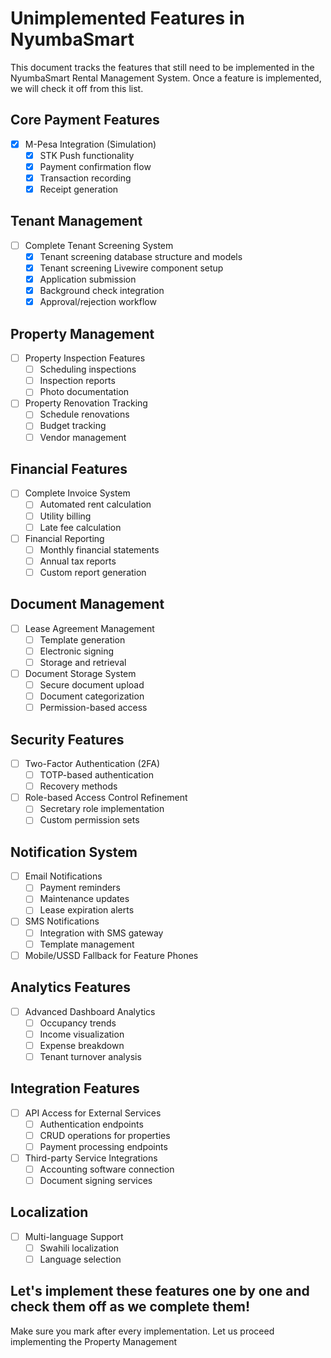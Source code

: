 # Unimplemented Features in NyumbaSmart

This document tracks the features that still need to be implemented in the NyumbaSmart Rental Management System. Once a feature is implemented, we will check it off from this list.

## Core Payment Features

- [x] M-Pesa Integration (Simulation)
  - [x] STK Push functionality
  - [x] Payment confirmation flow
  - [x] Transaction recording
  - [x] Receipt generation

## Tenant Management

- [ ] Complete Tenant Screening System
  - [x] Tenant screening database structure and models
  - [x] Tenant screening Livewire component setup
  - [x] Application submission
  - [x] Background check integration
  - [x] Approval/rejection workflow

## Property Management

- [ ] Property Inspection Features
  - [ ] Scheduling inspections
  - [ ] Inspection reports
  - [ ] Photo documentation
- [ ] Property Renovation Tracking
  - [ ] Schedule renovations
  - [ ] Budget tracking
  - [ ] Vendor management

## Financial Features

- [ ] Complete Invoice System
  - [ ] Automated rent calculation
  - [ ] Utility billing
  - [ ] Late fee calculation
- [ ] Financial Reporting
  - [ ] Monthly financial statements
  - [ ] Annual tax reports
  - [ ] Custom report generation

## Document Management

- [ ] Lease Agreement Management
  - [ ] Template generation
  - [ ] Electronic signing
  - [ ] Storage and retrieval
- [ ] Document Storage System
  - [ ] Secure document upload
  - [ ] Document categorization
  - [ ] Permission-based access

## Security Features

- [ ] Two-Factor Authentication (2FA)
  - [ ] TOTP-based authentication
  - [ ] Recovery methods
- [ ] Role-based Access Control Refinement
  - [ ] Secretary role implementation
  - [ ] Custom permission sets

## Notification System

- [ ] Email Notifications
  - [ ] Payment reminders
  - [ ] Maintenance updates
  - [ ] Lease expiration alerts
- [ ] SMS Notifications
  - [ ] Integration with SMS gateway
  - [ ] Template management
- [ ] Mobile/USSD Fallback for Feature Phones

## Analytics Features

- [ ] Advanced Dashboard Analytics
  - [ ] Occupancy trends
  - [ ] Income visualization
  - [ ] Expense breakdown
  - [ ] Tenant turnover analysis

## Integration Features

- [ ] API Access for External Services
  - [ ] Authentication endpoints
  - [ ] CRUD operations for properties
  - [ ] Payment processing endpoints
- [ ] Third-party Service Integrations
  - [ ] Accounting software connection
  - [ ] Document signing services

## Localization

- [ ] Multi-language Support
  - [ ] Swahili localization
  - [ ] Language selection

## Let's implement these features one by one and check them off as we complete them!


Make sure you mark after every implementation.
Let us proceed implementing the Property Management